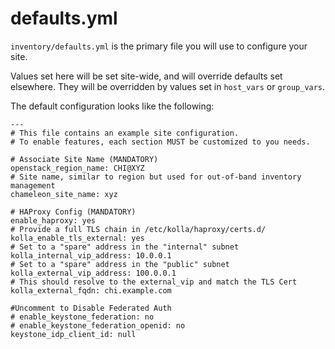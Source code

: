 # defaults.yml

`inventory/defaults.yml` is the primary file you will use to configure your site.

Values set here will be set site-wide, and will override defaults set elsewhere. They will be overridden by values set in `host_vars` or `group_vars`.

The default configuration looks like the following:

```
---
# This file contains an example site configuration.
# To enable features, each section MUST be customized to you needs.

# Associate Site Name (MANDATORY)
openstack_region_name: CHI@XYZ
# Site name, similar to region but used for out-of-band inventory management
chameleon_site_name: xyz

# HAProxy Config (MANDATORY)
enable_haproxy: yes
# Provide a full TLS chain in /etc/kolla/haproxy/certs.d/
kolla_enable_tls_external: yes
# Set to a "spare" address in the "internal" subnet
kolla_internal_vip_address: 10.0.0.1
# Set to a "spare" address in the "public" subnet
kolla_external_vip_address: 100.0.0.1
# This should resolve to the external_vip and match the TLS Cert
kolla_external_fqdn: chi.example.com

#Uncomment to Disable Federated Auth
# enable_keystone_federation: no
# enable_keystone_federation_openid: no
keystone_idp_client_id: null
```
